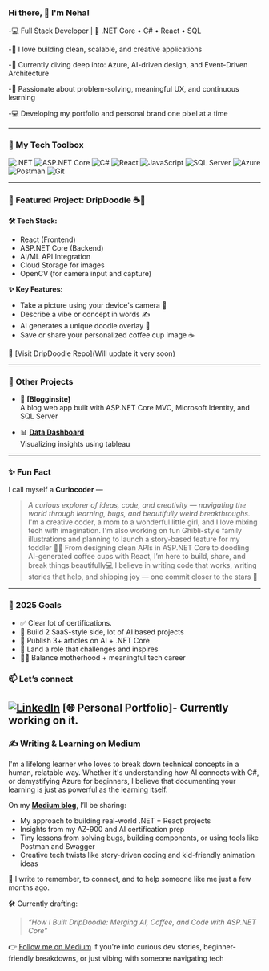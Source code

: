 ###  Hi there, 👋 I'm Neha!

-💻 Full Stack Developer | 💙 .NET Core • C# • React • SQL  

-🚀 I love building clean, scalable, and creative applications 

-🌱 Currently diving deep into: Azure, AI-driven design, and Event-Driven Architecture  

-🧠 Passionate about problem-solving, meaningful UX, and continuous learning 

-💻 Developing my portfolio and personal brand one pixel at a time 

---

### 🔧 My Tech Toolbox

![.NET](https://img.shields.io/badge/-.NET-512BD4?logo=dotnet&logoColor=white&style=flat)
![ASP.NET Core](https://img.shields.io/badge/-ASP.NET_Core-512BD4?logo=dotnet&logoColor=white&style=flat)
![C#](https://img.shields.io/badge/-CSharp-239120?logo=c-sharp&logoColor=white&style=flat)
![React](https://img.shields.io/badge/-React-61DAFB?logo=react&logoColor=black&style=flat)
![JavaScript](https://img.shields.io/badge/-JavaScript-F7DF1E?logo=javascript&logoColor=black&style=flat)
![SQL Server](https://img.shields.io/badge/-SQL_Server-CC2927?logo=microsoft-sql-server&logoColor=white&style=flat)
![Azure](https://img.shields.io/badge/-Azure-0078D4?logo=azure-devops&logoColor=white&style=flat)
![Postman](https://img.shields.io/badge/-Postman-FF6C37?logo=postman&logoColor=white&style=flat)
![Git](https://img.shields.io/badge/-Git-F05032?logo=git&logoColor=white&style=flat)

---

### 🌟 Featured Project: DripDoodle ☕🎨

**🛠️ Tech Stack:**
- React (Frontend)
- ASP.NET Core (Backend)
- AI/ML API Integration
- Cloud Storage for images
- OpenCV (for camera input and capture)

**✨ Key Features:**
- Take a picture using your device's camera 📸  
- Describe a vibe or concept in words ✍️  
- AI generates a unique doodle overlay 🎨  
- Save or share your personalized coffee cup image ☕

🔗 [Visit DripDoodle Repo](Will update it very soon)

---

### 📌 Other Projects

- 📝 **[Blogginsite]**  
  A blog web app built with ASP.NET Core MVC, Microsoft Identity, and SQL Server

- 📊 **[Data Dashboard]([https://public.tableau.com/app/profile/neha.yadagiri/vizzes])**  
  Visualizing insights using tableau

---

### ✨ Fun Fact
I call myself a **Curiocoder** —  
> *A curious explorer of ideas, code, and creativity — navigating the world through learning, bugs, and beautifully weird breakthroughs.*
I'm a creative coder, a mom to a wonderful little girl, and I love mixing tech with imagination. 
I'm also working on fun Ghibli-style family illustrations and planning to launch a story-based feature for my toddler 🎨✨
From designing clean APIs in ASP.NET Core to doodling AI-generated coffee cups with React, I’m here to build, share, and break things beautifully💻
I believe in writing code that works, writing stories that help, and shipping joy — one commit closer to the stars 🚀
---

### 🎯 2025 Goals

- ✅ Clear lot of certifications.  
- 🚀 Build 2 SaaS-style side, lot of AI based projects  
- 🧠 Publish 3+ articles on AI + .NET Core  
- 💼 Land a role that challenges and inspires  
- 👩‍👧 Balance motherhood + meaningful tech career  

### 📫 Let’s connect
[![LinkedIn](https://img.shields.io/badge/-LinkedIn-blue?logo=linkedin&style=flat)](https://www.linkedin.com/in/nehary/)
[🌐 Personal Portfolio]- Currently working on it.
---

### ✍️ Writing & Learning on Medium

I'm a lifelong learner who loves to break down technical concepts in a human, relatable way. Whether it's understanding how AI connects with C#, or demystifying Azure for beginners, I believe that documenting your learning is just as powerful as the learning itself.

On my [**Medium blog**]((https://medium.com/@nehary24)), I’ll be sharing:
- My approach to building real-world .NET + React projects
- Insights from my AZ-900 and AI certification prep
- Tiny lessons from solving bugs, building components, or using tools like Postman and Swagger
- Creative tech twists like story-driven coding and kid-friendly animation ideas

🌱 I write to remember, to connect, and to help someone like me just a few months ago.

🛠️ Currently drafting:  
> *“How I Built DripDoodle: Merging AI, Coffee, and Code with ASP.NET Core”*

👉 [Follow me on Medium](https://medium.com/@nehary24) if you're into curious dev stories, beginner-friendly breakdowns, or just vibing with someone navigating tech  






